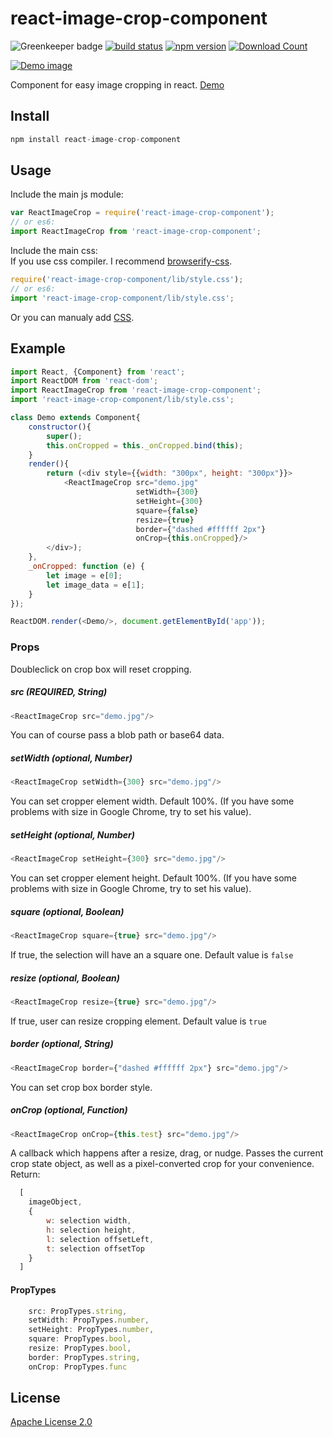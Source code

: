 # react-image-crop-component

![Greenkeeper badge](https://badges.greenkeeper.io/exelban/react-image-crop-component.svg)
[![build status](https://travis-ci.org/exelban/react-image-crop-component.svg?branch=master)](https://travis-ci.org/exelban/react-image-crop-component)
[![npm version](https://badge.fury.io/js/react-image-crop-component.svg)](http://www.npmjs.com/package/react-image-crop-component)
[![Download Count](https://img.shields.io/npm/dm/react-image-crop-component.svg)](http://www.npmjs.com/package/react-image-crop-component)

[![Demo image](https://s3.eu-central-1.amazonaws.com/serhiy/Github_repo/react-image-crop-component-2.gif)](https://exelban.github.io/react-image-crop-component)

Component for easy image cropping in react. [Demo](https://exelban.github.io/react-image-crop-component/)

## Install
```javascript
npm install react-image-crop-component
```

## Usage
Include the main js module:
```javascript
var ReactImageCrop = require('react-image-crop-component');
// or es6:
import ReactImageCrop from 'react-image-crop-component';
```

Include the main css: <br/>
If you use css compiler. I recommend [browserify-css](https://github.com/cheton/browserify-css).
```javascript
require('react-image-crop-component/lib/style.css');
// or es6:
import 'react-image-crop-component/lib/style.css';
```

Or you can manualy add [CSS](https://github.com/exelban/react-image-crop-component/blob/master/lib/style.css).


## Example
```javascript
import React, {Component} from 'react';
import ReactDOM from 'react-dom';
import ReactImageCrop from 'react-image-crop-component';
import 'react-image-crop-component/lib/style.css';

class Demo extends Component{
    constructor(){
        super();
        this.onCropped = this._onCropped.bind(this);
    }
    render(){
        return (<div style={{width: "300px", height: "300px"}}>
            <ReactImageCrop src="demo.jpg"
                            setWidth={300} 
                            setHeight={300} 
                            square={false} 
                            resize={true}
                            border={"dashed #ffffff 2px"}
                            onCrop={this.onCropped}/>
        </div>);
    },
    _onCropped: function (e) {
        let image = e[0];
        let image_data = e[1];
    }
});

ReactDOM.render(<Demo/>, document.getElementById('app'));
```

### Props
Doubleclick on crop box will reset cropping.

##### src (REQUIRED, String)
```javascript
<ReactImageCrop src="demo.jpg"/>
```
You can of course pass a blob path or base64 data.

##### setWidth (optional, Number)
```javascript
<ReactImageCrop setWidth={300} src="demo.jpg"/>
```
You can set cropper element width. Default 100%. (If you have some problems with size in Google Chrome, try to set his value).

##### setHeight (optional, Number)
```javascript
<ReactImageCrop setHeight={300} src="demo.jpg"/>
```
You can set cropper element height. Default 100%. (If you have some problems with size in Google Chrome, try to set his value).

##### square (optional, Boolean)
```javascript
<ReactImageCrop square={true} src="demo.jpg"/>
```
If true, the selection will have an a square one. Default value is ```false```

##### resize (optional, Boolean)
```javascript
<ReactImageCrop resize={true} src="demo.jpg"/>
```
If true, user can resize cropping element. Default value is ```true```

##### border (optional, String)
```javascript
<ReactImageCrop border={"dashed #ffffff 2px"} src="demo.jpg"/>
```
You can set crop box border style.

##### onCrop (optional, Function)
```javascript
<ReactImageCrop onCrop={this.test} src="demo.jpg"/>
```
A callback which happens after a resize, drag, or nudge. Passes the current crop state object, as well as a pixel-converted crop for your convenience.
Return:
```javascript
  [ 
    imageObject,
    {
        w: selection width,
        h: selection height,
        l: selection offsetLeft,
        t: selection offsetTop
    }
  ]
```

#### PropTypes
```javascript
    src: PropTypes.string,
    setWidth: PropTypes.number,
    setHeight: PropTypes.number,
    square: PropTypes.bool,
    resize: PropTypes.bool,
    border: PropTypes.string,
    onCrop: PropTypes.func
```

## License
[Apache License 2.0](https://github.com/exelban/react-image-crop-component/blob/master/LICENSE)
